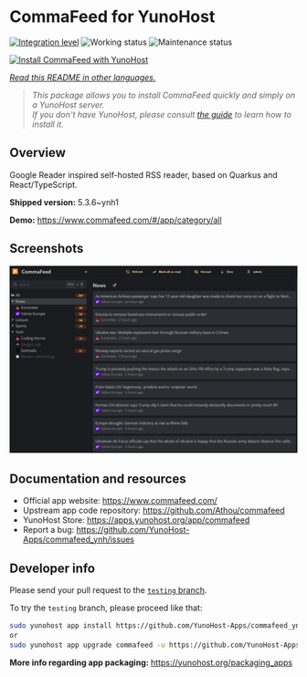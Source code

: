 <!--
N.B.: This README was automatically generated by <https://github.com/YunoHost/apps/tree/master/tools/readme_generator>
It shall NOT be edited by hand.
-->

# CommaFeed for YunoHost

[![Integration level](https://apps.yunohost.org/badge/integration/commafeed)](https://ci-apps.yunohost.org/ci/apps/commafeed/)
![Working status](https://apps.yunohost.org/badge/state/commafeed)
![Maintenance status](https://apps.yunohost.org/badge/maintained/commafeed)

[![Install CommaFeed with YunoHost](https://install-app.yunohost.org/install-with-yunohost.svg)](https://install-app.yunohost.org/?app=commafeed)

*[Read this README in other languages.](./ALL_README.md)*

> *This package allows you to install CommaFeed quickly and simply on a YunoHost server.*  
> *If you don't have YunoHost, please consult [the guide](https://yunohost.org/install) to learn how to install it.*

## Overview

Google Reader inspired self-hosted RSS reader, based on Quarkus and React/TypeScript.

**Shipped version:** 5.3.6~ynh1

**Demo:** <https://www.commafeed.com/#/app/category/all>

## Screenshots

![Screenshot of CommaFeed](./doc/screenshots/screenshot.png)

## Documentation and resources

- Official app website: <https://www.commafeed.com/>
- Upstream app code repository: <https://github.com/Athou/commafeed>
- YunoHost Store: <https://apps.yunohost.org/app/commafeed>
- Report a bug: <https://github.com/YunoHost-Apps/commafeed_ynh/issues>

## Developer info

Please send your pull request to the [`testing` branch](https://github.com/YunoHost-Apps/commafeed_ynh/tree/testing).

To try the `testing` branch, please proceed like that:

```bash
sudo yunohost app install https://github.com/YunoHost-Apps/commafeed_ynh/tree/testing --debug
or
sudo yunohost app upgrade commafeed -u https://github.com/YunoHost-Apps/commafeed_ynh/tree/testing --debug
```

**More info regarding app packaging:** <https://yunohost.org/packaging_apps>
